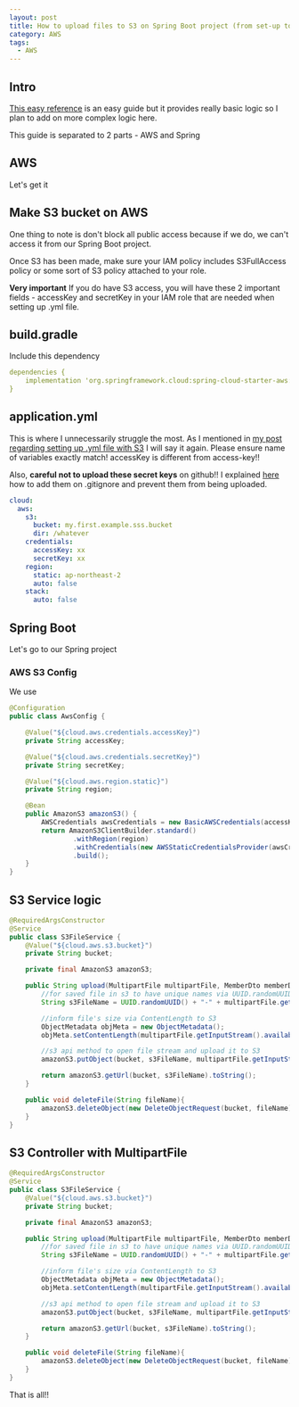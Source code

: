 ```yaml
---
layout: post
title: How to upload files to S3 on Spring Boot project (from set-up to controller)
category: AWS
tags:
  - AWS
---
```


## Intro
[This easy reference](https://devlog-wjdrbs96.tistory.com/323) is
an easy guide but it provides really basic logic so I plan to add on
more complex logic here.


This guide is separated to 2 parts - AWS and Spring

## AWS
Let's get it
## Make S3 bucket on AWS
One thing to note is don't block all public access because if we do,
we can't access it from our Spring Boot project.

Once S3 has been made, make sure your IAM policy includes S3FullAccess
policy or some sort of S3 policy attached to your role.

**Very important** If you do have S3 access, you will have these 2 
important fields - accessKey and secretKey in your IAM role that 
are needed when setting up .yml file.

## build.gradle
Include this dependency
```yaml
dependencies {
    implementation 'org.springframework.cloud:spring-cloud-starter-aws:2.2.6.RELEASE'
}
```

## application.yml
This is where I unnecessarily struggle the most. As I mentioned
in [my post regarding setting up .yml file with S3]()
I will say it again. Please ensure name of variables exactly match!
accessKey is different from access-key!!

Also, **careful not to upload these secret keys** on github!! I 
explained [here](https://brian6484.github.io/git/2022/10/15/gitignore.html) how to add them on .gitignore and prevent them
from being uploaded.

```yaml
cloud:
  aws:
    s3:
      bucket: my.first.example.sss.bucket
      dir: /whatever
    credentials:
      accessKey: xx
      secretKey: xx
    region:
      static: ap-northeast-2
      auto: false
    stack:
      auto: false
```

## Spring Boot
Let's go to our Spring project

### AWS S3 Config
We use 
```java
@Configuration
public class AwsConfig {

    @Value("${cloud.aws.credentials.accessKey}")
    private String accessKey;

    @Value("${cloud.aws.credentials.secretKey}")
    private String secretKey;

    @Value("${cloud.aws.region.static}")
    private String region;

    @Bean
    public AmazonS3 amazonS3() {
        AWSCredentials awsCredentials = new BasicAWSCredentials(accessKey, secretKey);
        return AmazonS3ClientBuilder.standard()
                .withRegion(region)
                .withCredentials(new AWSStaticCredentialsProvider(awsCredentials))
                .build();
    }
}
```

## S3 Service logic
```java
@RequiredArgsConstructor
@Service
public class S3FileService {
    @Value("${cloud.aws.s3.bucket}")
    private String bucket;

    private final AmazonS3 amazonS3;

    public String upload(MultipartFile multipartFile, MemberDto memberDto) throws IOException {
        //for saved file in s3 to have unique names via UUID.randomUUID()
        String s3FileName = UUID.randomUUID() + "-" + multipartFile.getOriginalFilename();

        //inform file's size via ContentLength to S3
        ObjectMetadata objMeta = new ObjectMetadata();
        objMeta.setContentLength(multipartFile.getInputStream().available());

        //s3 api method to open file stream and upload it to S3
        amazonS3.putObject(bucket, s3FileName, multipartFile.getInputStream(), objMeta);

        return amazonS3.getUrl(bucket, s3FileName).toString();
    }

    public void deleteFile(String fileName){
        amazonS3.deleteObject(new DeleteObjectRequest(bucket, fileName));
    }
}
```

## S3 Controller with MultipartFile
```java
@RequiredArgsConstructor
@Service
public class S3FileService {
    @Value("${cloud.aws.s3.bucket}")
    private String bucket;

    private final AmazonS3 amazonS3;

    public String upload(MultipartFile multipartFile, MemberDto memberDto) throws IOException {
        //for saved file in s3 to have unique names via UUID.randomUUID()
        String s3FileName = UUID.randomUUID() + "-" + multipartFile.getOriginalFilename();

        //inform file's size via ContentLength to S3
        ObjectMetadata objMeta = new ObjectMetadata();
        objMeta.setContentLength(multipartFile.getInputStream().available());

        //s3 api method to open file stream and upload it to S3
        amazonS3.putObject(bucket, s3FileName, multipartFile.getInputStream(), objMeta);

        return amazonS3.getUrl(bucket, s3FileName).toString();
    }

    public void deleteFile(String fileName){
        amazonS3.deleteObject(new DeleteObjectRequest(bucket, fileName));
    }
}
```

That is all!!
